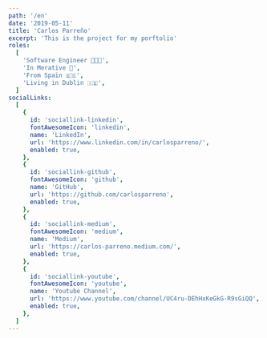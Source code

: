 ```yaml
---
path: '/en'
date: '2019-05-11'
title: 'Carlos Parreño'
excerpt: 'This is the project for my porftolio'
roles:
  [
    'Software Engineer 👨🏻‍💻',
    'In Merative 💙',
    'From Spain 🇪🇸',
    'Living in Dublin 🇮🇪',
  ]
socialLinks:
  [
    {
      id: 'sociallink-linkedin',
      fontAwesomeIcon: 'linkedin',
      name: 'LinkedIn',
      url: 'https://www.linkedin.com/in/carlosparreno/',
      enabled: true,
    },
    {
      id: 'sociallink-github',
      fontAwesomeIcon: 'github',
      name: 'GitHub',
      url: 'https://github.com/carlosparreno',
      enabled: true,
    },
    {
      id: 'sociallink-medium',
      fontAwesomeIcon: 'medium',
      name: 'Medium',
      url: 'https://carlos-parreno.medium.com/',
      enabled: true,
    },
    {
      id: 'sociallink-youtube',
      fontAwesomeIcon: 'youtube',
      name: 'Youtube Channel',
      url: 'https://www.youtube.com/channel/UC4ru-DEhHxKeGkG-R9sGiQQ',
      enabled: true,
    },
  ]
---
```


